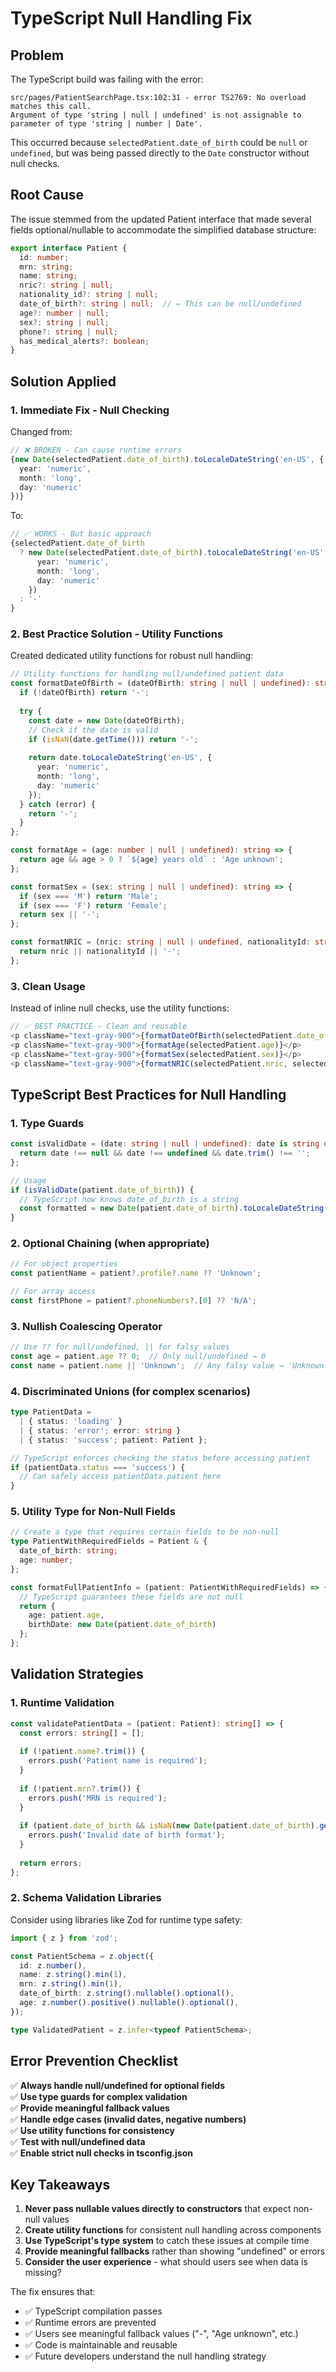 # TypeScript Null Handling Fix

## Problem
The TypeScript build was failing with the error:
```
src/pages/PatientSearchPage.tsx:102:31 - error TS2769: No overload matches this call.
Argument of type 'string | null | undefined' is not assignable to parameter of type 'string | number | Date'.
```

This occurred because `selectedPatient.date_of_birth` could be `null` or `undefined`, but was being passed directly to the `Date` constructor without null checks.

## Root Cause
The issue stemmed from the updated Patient interface that made several fields optional/nullable to accommodate the simplified database structure:

```typescript
export interface Patient {
  id: number;
  mrn: string;
  name: string;
  nric?: string | null;
  nationality_id?: string | null;
  date_of_birth?: string | null;  // ← This can be null/undefined
  age?: number | null;
  sex?: string | null;
  phone?: string | null;
  has_medical_alerts?: boolean;
}
```

## Solution Applied

### 1. **Immediate Fix** - Null Checking
Changed from:
```typescript
// ❌ BROKEN - Can cause runtime errors
{new Date(selectedPatient.date_of_birth).toLocaleDateString('en-US', {
  year: 'numeric',
  month: 'long',
  day: 'numeric'
})}
```

To:
```typescript
// ✅ WORKS - But basic approach
{selectedPatient.date_of_birth 
  ? new Date(selectedPatient.date_of_birth).toLocaleDateString('en-US', {
      year: 'numeric',
      month: 'long',
      day: 'numeric'
    })
  : '-'
}
```

### 2. **Best Practice Solution** - Utility Functions
Created dedicated utility functions for robust null handling:

```typescript
// Utility functions for handling null/undefined patient data
const formatDateOfBirth = (dateOfBirth: string | null | undefined): string => {
  if (!dateOfBirth) return '-';
  
  try {
    const date = new Date(dateOfBirth);
    // Check if the date is valid
    if (isNaN(date.getTime())) return '-';
    
    return date.toLocaleDateString('en-US', {
      year: 'numeric',
      month: 'long',
      day: 'numeric'
    });
  } catch (error) {
    return '-';
  }
};

const formatAge = (age: number | null | undefined): string => {
  return age && age > 0 ? `${age} years old` : 'Age unknown';
};

const formatSex = (sex: string | null | undefined): string => {
  if (sex === 'M') return 'Male';
  if (sex === 'F') return 'Female';
  return sex || '-';
};

const formatNRIC = (nric: string | null | undefined, nationalityId: string | null | undefined): string => {
  return nric || nationalityId || '-';
};
```

### 3. **Clean Usage**
Instead of inline null checks, use the utility functions:
```typescript
// ✅ BEST PRACTICE - Clean and reusable
<p className="text-gray-900">{formatDateOfBirth(selectedPatient.date_of_birth)}</p>
<p className="text-gray-900">{formatAge(selectedPatient.age)}</p>
<p className="text-gray-900">{formatSex(selectedPatient.sex)}</p>
<p className="text-gray-900">{formatNRIC(selectedPatient.nric, selectedPatient.nationality_id)}</p>
```

## TypeScript Best Practices for Null Handling

### 1. **Type Guards**
```typescript
const isValidDate = (date: string | null | undefined): date is string => {
  return date !== null && date !== undefined && date.trim() !== '';
};

// Usage
if (isValidDate(patient.date_of_birth)) {
  // TypeScript now knows date_of_birth is a string
  const formatted = new Date(patient.date_of_birth).toLocaleDateString();
}
```

### 2. **Optional Chaining** (when appropriate)
```typescript
// For object properties
const patientName = patient?.profile?.name ?? 'Unknown';

// For array access
const firstPhone = patient?.phoneNumbers?.[0] ?? 'N/A';
```

### 3. **Nullish Coalescing Operator**
```typescript
// Use ?? for null/undefined, || for falsy values
const age = patient.age ?? 0;  // Only null/undefined → 0
const name = patient.name || 'Unknown';  // Any falsy value → 'Unknown'
```

### 4. **Discriminated Unions** (for complex scenarios)
```typescript
type PatientData = 
  | { status: 'loading' }
  | { status: 'error'; error: string }
  | { status: 'success'; patient: Patient };

// TypeScript enforces checking the status before accessing patient
if (patientData.status === 'success') {
  // Can safely access patientData.patient here
}
```

### 5. **Utility Type for Non-Null Fields**
```typescript
// Create a type that requires certain fields to be non-null
type PatientWithRequiredFields = Patient & {
  date_of_birth: string;
  age: number;
};

const formatFullPatientInfo = (patient: PatientWithRequiredFields) => {
  // TypeScript guarantees these fields are not null
  return {
    age: patient.age,
    birthDate: new Date(patient.date_of_birth)
  };
};
```

## Validation Strategies

### 1. **Runtime Validation**
```typescript
const validatePatientData = (patient: Patient): string[] => {
  const errors: string[] = [];
  
  if (!patient.name?.trim()) {
    errors.push('Patient name is required');
  }
  
  if (!patient.mrn?.trim()) {
    errors.push('MRN is required');
  }
  
  if (patient.date_of_birth && isNaN(new Date(patient.date_of_birth).getTime())) {
    errors.push('Invalid date of birth format');
  }
  
  return errors;
};
```

### 2. **Schema Validation Libraries**
Consider using libraries like Zod for runtime type safety:
```typescript
import { z } from 'zod';

const PatientSchema = z.object({
  id: z.number(),
  name: z.string().min(1),
  mrn: z.string().min(1),
  date_of_birth: z.string().nullable().optional(),
  age: z.number().positive().nullable().optional(),
});

type ValidatedPatient = z.infer<typeof PatientSchema>;
```

## Error Prevention Checklist

✅ **Always handle null/undefined for optional fields**  
✅ **Use type guards for complex validation**  
✅ **Provide meaningful fallback values**  
✅ **Handle edge cases (invalid dates, negative numbers)**  
✅ **Use utility functions for consistency**  
✅ **Test with null/undefined data**  
✅ **Enable strict null checks in tsconfig.json**  

## Key Takeaways

1. **Never pass nullable values directly to constructors** that expect non-null values
2. **Create utility functions** for consistent null handling across components
3. **Use TypeScript's type system** to catch these issues at compile time
4. **Provide meaningful fallbacks** rather than showing "undefined" or errors
5. **Consider the user experience** - what should users see when data is missing?

The fix ensures that:
- ✅ TypeScript compilation passes
- ✅ Runtime errors are prevented  
- ✅ Users see meaningful fallback values ("-", "Age unknown", etc.)
- ✅ Code is maintainable and reusable
- ✅ Future developers understand the null handling strategy

